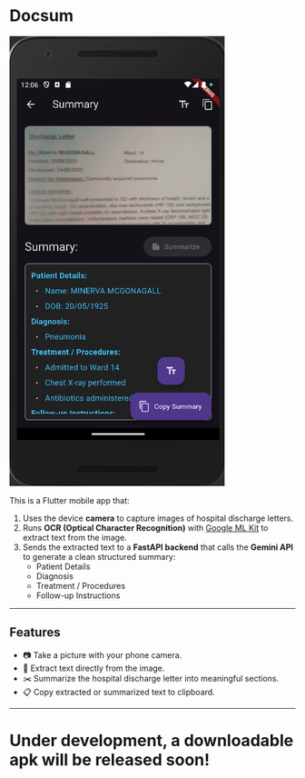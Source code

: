 # Docsum

![App Screenshot](docsum_app_pic.png)

This is a Flutter mobile app that:
1. Uses the device **camera** to capture images of hospital discharge letters.
2. Runs **OCR (Optical Character Recognition)** with [Google ML Kit](https://pub.dev/packages/google_mlkit_text_recognition) to extract text from the image.
3. Sends the extracted text to a **FastAPI backend** that calls the **Gemini API** to generate a clean structured summary:
   - Patient Details
   - Diagnosis
   - Treatment / Procedures
   - Follow-up Instructions

---

## Features
- 📷 Take a picture with your phone camera.
- 📝 Extract text directly from the image.
- ✂️ Summarize the hospital discharge letter into meaningful sections.
- 📋 Copy extracted or summarized text to clipboard.

---

# Under development, a downloadable apk will be released soon!

